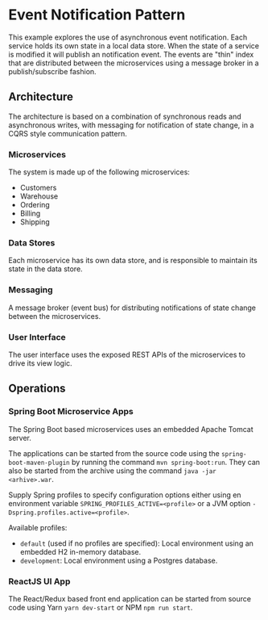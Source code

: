 # Event Notification Pattern
This example explores the use of asynchronous event notification. Each service holds its own state in a local data store. When the state of a service is modified it will publish an notification event. The events are "thin" index that are distributed between the microservices using a message broker in a publish/subscribe fashion.

## Architecture
The architecture is based on a combination of synchronous reads and asynchronous writes, with messaging for notification of state change, in a CQRS style communication pattern.

### Microservices
The system is made up of the following microservices:

* Customers
* Warehouse
* Ordering
* Billing
* Shipping

### Data Stores
Each microservice has its own data store, and is responsible to maintain its state in the data store.

### Messaging
A message broker (event bus) for distributing notifications of state change between the microservices.

### User Interface
The user interface uses the exposed REST APIs of the microservices to drive its view logic.

## Operations

### Spring Boot Microservice Apps
The Spring Boot based microservices uses an embedded Apache Tomcat server.

The applications can be started from the source code using the `spring-boot-maven-plugin` by running the command `mvn spring-boot:run`.
They can also be started from the archive using the command `java -jar <arhive>.war`.

Supply Spring profiles to specify configuration options either using en environment variable `SPRING_PROFILES_ACTIVE=<profile>` or a JVM option `-Dspring.profiles.active=<profile>`.

Available profiles:
* `default` (used if no profiles are specified): Local environment using an embedded H2 in-memory database.
* `development`: Local environment using a Postgres database.

### ReactJS UI App
The React/Redux based front end application can be started from source code using Yarn `yarn dev-start` or NPM `npm run start`.

